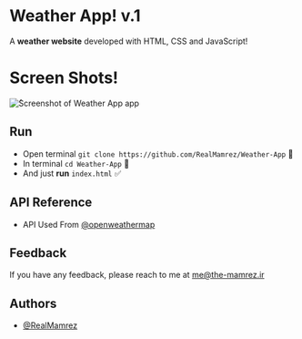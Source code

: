 # Weather App! v.1

A **weather website** developed with HTML, CSS and JavaScript!

# Screen Shots!

![ُScreenshot of Weather App app](https://i.ibb.co/GFnKb4F/Untitled-2-Recovered-copy.png)

## Run

 - Open terminal `git clone https://github.com/RealMamrez/Weather-App` 📩
 - In terminal `cd Weather-App` 📂
 - And just **run** `index.html` ✅


## API Reference

 - API Used From [@openweathermap](https://openweathermap.org/api)

## Feedback  
If you have any feedback, please reach to me at me@the-mamrez.ir  

## Authors  
- [@RealMamrez](https://www.github.com/RealMamrez)  
